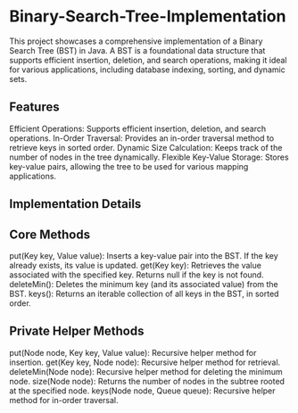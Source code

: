 Binary-Search-Tree-Implementation
===

This project showcases a comprehensive implementation of a Binary Search Tree (BST) in Java. A BST is a foundational data structure that supports efficient insertion, deletion, and search operations, making it ideal for various applications, including database indexing, sorting, and dynamic sets.

Features
---

Efficient Operations: Supports efficient insertion, deletion, and search operations.
In-Order Traversal: Provides an in-order traversal method to retrieve keys in sorted order.
Dynamic Size Calculation: Keeps track of the number of nodes in the tree dynamically.
Flexible Key-Value Storage: Stores key-value pairs, allowing the tree to be used for various mapping applications.

Implementation Details
---
Core Methods
---
put(Key key, Value value): Inserts a key-value pair into the BST. If the key already exists, its value is updated.
get(Key key): Retrieves the value associated with the specified key. Returns null if the key is not found.
deleteMin(): Deletes the minimum key (and its associated value) from the BST.
keys(): Returns an iterable collection of all keys in the BST, in sorted order.

Private Helper Methods
---
put(Node node, Key key, Value value): Recursive helper method for insertion.
get(Key key, Node node): Recursive helper method for retrieval.
deleteMin(Node node): Recursive helper method for deleting the minimum node.
size(Node node): Returns the number of nodes in the subtree rooted at the specified node.
keys(Node node, Queue<Key> queue): Recursive helper method for in-order traversal.
